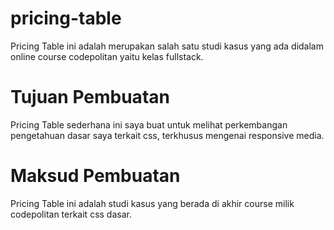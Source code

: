 # pricing-table
Pricing Table ini adalah merupakan salah satu studi kasus yang ada didalam online course codepolitan yaitu kelas fullstack.

# Tujuan Pembuatan
Pricing Table sederhana ini saya buat untuk melihat perkembangan pengetahuan dasar saya terkait css, terkhusus mengenai responsive media.

# Maksud Pembuatan
Pricing Table ini adalah studi kasus yang berada di akhir course milik codepolitan terkait css dasar.

